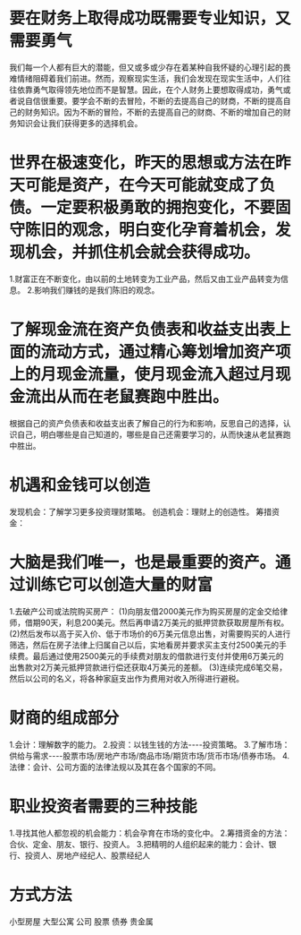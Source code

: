 # 要在财务上取得成功既需要专业知识，又需要勇气
我们每一个人都有巨大的潜能，但又或多或少存在着某种自我怀疑的心理引起的畏难情绪阻碍着我们前进。然而，观察现实生活，我们会发现在现实生活中，人们往往依靠勇气取得领先地位而不是智慧。因此，在个人财务上要想取得成功，勇气或者说自信很重要。要学会不断的去冒险，不断的去提高自己的财商，不断的提高自己的财务知识。因为不断的冒险，不断的去提高自己的财商、不断的增加自己的财务知识会让我们获得更多的选择机会。

# 世界在极速变化，昨天的思想或方法在昨天可能是资产，在今天可能就变成了负债。一定要积极勇敢的拥抱变化，不要固守陈旧的观念，明白变化孕育着机会，发现机会，并抓住机会就会获得成功。
1.财富正在不断变化，由以前的土地转变为工业产品，然后又由工业产品转变为信息。
2.影响我们赚钱的是我们陈旧的观念。

# 了解现金流在资产负债表和收益支出表上面的流动方式，通过精心筹划增加资产项上的月现金流量，使月现金流入超过月现金流出从而在老鼠赛跑中胜出。
根据自己的资产负债表和收益支出表了解自己的行为和影响，反思自己的选择，认识自己，明白哪些是自己知道的，哪些是自己还需要学习的，从而快速从老鼠赛跑中胜出。

# 机遇和金钱可以创造
发现机会：了解学习更多投资理财策略。
创造机会：理财上的创造性。
筹措资金：

# 大脑是我们唯一，也是最重要的资产。通过训练它可以创造大量的财富
1.去破产公司或法院购买房产：
  (1)向朋友借2000美元作为购买房屋的定金交给律师，借期90天，利息200美元。然后再申请2万美元的抵押贷款获取房屋所有权。
  (2)然后发布以高于买入价、低于市场价的6万美元信息出售，对需要购买的人进行筛选，然后在房子法律上归属自己以后，实地看房并要求买主支付2500美元的手续费。最后通过使用2500美元的手续费对朋友的借款进行支付并使用6万美元的出售款对2万美元抵押贷款进行偿还获取4万美元的差额。
  (3)连续完成6笔交易，然后以公司的名义，将各种家庭支出作为费用对收入所得进行避税。

# 财商的组成部分
1.会计：理解数字的能力。
2.投资：以钱生钱的方法----投资策略。
3.了解市场：供给与需求----股票市场/房地产市场/商品市场/期货市场/货币市场/债券市场。
4.法律：会计、公司方面的法律法规以及其在各个国家的不同。

# 职业投资者需要的三种技能
1.寻找其他人都忽视的机会能力：机会孕育在市场的变化中。
2.筹措资金的方法：合伙、定金、朋友、银行、投资人。
3.把精明的人组织起来的能力：会计、银行、投资人、房地产经纪人、股票经纪人

# 方式方法
小型房屋
大型公寓
公司
股票
债券
贵金属